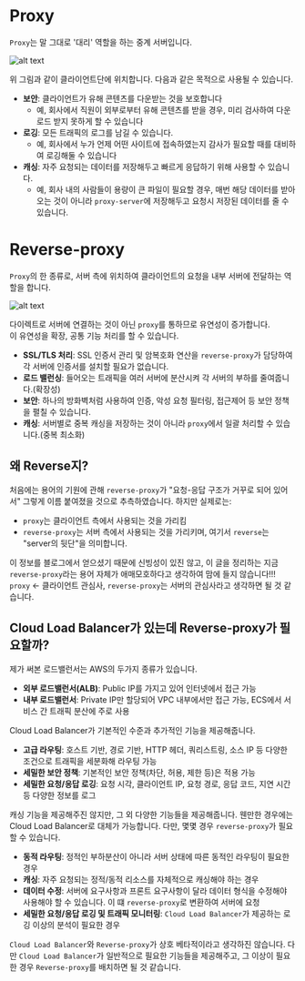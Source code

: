 # Proxy

`Proxy`는 말 그대로 '대리' 역할을 하는 중계 서버입니다.

![alt text](<image/proxy와 reverse-proxy.md/proxy.png>)

위 그림과 같이 클라이언트단에 위치합니다. 다음과 같은 목적으로 사용될 수 있습니다.
- **보안**: 클라이언트가 유해 콘텐츠를 다운받는 것을 보호합니다
  - 예, 회사에서 직원이 외부로부터 유해 콘텐츠를 받을 경우, 미리 검사하여 다운로드 받지 못하게 할 수 있습니다
- **로깅**: 모든 트래픽의 로그를 남길 수 있습니다.
  - 예, 회사에서 누가 언제 어떤 사이트에 접속하였는지 감사가 필요할 때를 대비하여 로깅해둘 수 있습니다
- **캐싱**: 자주 요청되는 데이터를 저장해두고 빠르게 응답하기 위해 사용할 수 있습니다.
  - 예, 회사 내의 사람들이 용량이 큰 파일이 필요할 경우, 매번 해당 데이터를 받아오는 것이 아니라 `proxy-server`에 저장해두고 요청시 저장된 데이터를 줄 수 있습니다.

# Reverse-proxy

`Proxy`의 한 종류로, 서버 측에 위치하여 클라이언트의 요청을 내부 서버에 전달하는 역할을 합니다.

![alt text](<image/proxy와 reverse-proxy.md/reverse-proxy.png>)

다이렉트로 서버에 연결하는 것이 아닌 `proxy`를 통하므로 유연성이 증가합니다.   
이 유연성을 확장, 공통 기능 처리를 할 수 있습니다.
- **SSL/TLS 처리**: SSL 인증서 관리 및 암복호화 연산을 `reverse-proxy`가 담당하여 각 서버에 인증서를 설치할 필요가 없습니다.
- **로드 밸런싱**: 들어오는 트래픽을 여러 서버에 분산시켜 각 서버의 부하를 줄여줍니다.(확장성)
- **보안**: 하나의 방화벽처럼 사용하여 인증, 악성 요청 필터링, 접근제어 등 보안 정책을 펼칠 수 있습니다.
- **캐싱**: 서버별로 중복 캐싱을 저장하는 것이 아니라 `proxy`에서 일괄 처리할 수 있습니다.(중복 최소화)


## 왜 Reverse지?

처음에는 용어의 기원에 관해 `reverse-proxy`가 "요청-응답 구조가 거꾸로 되어 있어서" 그렇게 이름 붙여졌을 것으로 추측하였습니다.
하지만 실제로는:
- `proxy`는 클라이언트 측에서 사용되는 것을 가리킴
- `reverse-proxy`는 서버 측에서 사용되는 것을 가리키며, 여기서 `reverse`는 "server의 뒷단"을 의미합니다.

이 정보를 블로그에서 얻으셨기 때문에 신빙성이 있진 않고, 이 글을 정리하는 지금 `reverse-proxy`라는 용어 자체가 애매모호하다고 생각하여 맘에 들지 않습니다!!!   
`proxy` <- 클라이언트 관심사, `reverse-proxy`는 서버의 관심사라고 생각하면 될 것 같습니다.

## Cloud Load Balancer가 있는데 Reverse-proxy가 필요할까?

제가 써본 로드밸런서는 AWS의 두가지 종류가 있습니다.
- **외부 로드밸런서(ALB)**: Public IP를 가지고 있어 인터넷에서 접근 가능
- **내부 로드밸런서**: Private IP만 할당되어 VPC 내부에서만 접근 가능, ECS에서 서비스 간 트래픽 분산에 주로 사용

Cloud Load Balancer가 기본적인 수준과 추가적인 기능을 제공해줍니다.
- **고급 라우팅**: 호스트 기반, 경로 기반, HTTP 헤더, 쿼리스트링, 소스 IP 등 다양한 조건으로 트래픽을 세분화해 라우팅 가능
- **세밀한 보안 정책**: 기본적인 보안 정책(차단, 허용, 제한 등)은 적용 가능
- **세밀한 요청/응답 로깅**: 요청 시각, 클라이언트 IP, 요청 경로, 응답 코드, 지연 시간 등 다양한 정보를 로그

캐싱 기능을 제공해주진 않지만, 그 외 다양한 기능들을 제공해줍니다. 웬만한 경우에는 Cloud Load Balancer로 대체가 가능합니다.
다만, 몇몇 경우 `reverse-proxy`가 필요할 수 있습니다.
- **동적 라우팅**: 정적인 부하분산이 아니라 서버 상태에 따른 동적인 라우팅이 필요한 경우
- **캐싱**: 자주 요청되는 정적/동적 리소스를 자체적으로 캐싱해야 하는 경우
- **데이터 수정**: 서버에 요구사항과 프론트 요구사항이 달라 데이터 형식을 수정해야 사용해야 할 수 있습니다. 이 떄 `reverse-proxy`로 변환하여 서버에 요청
- **세밀한 요청/응답 로깅 및 트래픽 모니터링**: `Cloud Load Balancer`가 제공하는 로깅 이상의 분석이 필요한 경우

`Cloud Load Balancer`와 `Reverse-proxy`가 상호 베타적이라고 생각하진 않습니다. 다만 `Cloud Load Balancer`가 일반적으로 필요한 기능들을 제공해주고, 그 이상이 필요한 경우 `Reverse-proxy`를 배치하면 될 것 같습니다.
